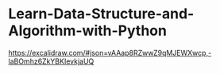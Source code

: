 # Learn-Data-Structure-and-Algorithm-with-Python
https://excalidraw.com/#json=vAAap8RZwwZ9qMJEWXwcp,-laBOmhz6ZkYBKIevkjaUQ
